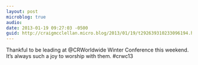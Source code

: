 ```yaml
---
layout: post
microblog: true
audio: 
date: 2013-01-19 09:27:03 -0500
guid: http://craigmcclellan.micro.blog/2013/01/19/t292639310233096194.html
---
```

Thankful to be leading at @CRWorldwide Winter Conference this weekend. It’s always such a joy to worship with them. #crwc13
